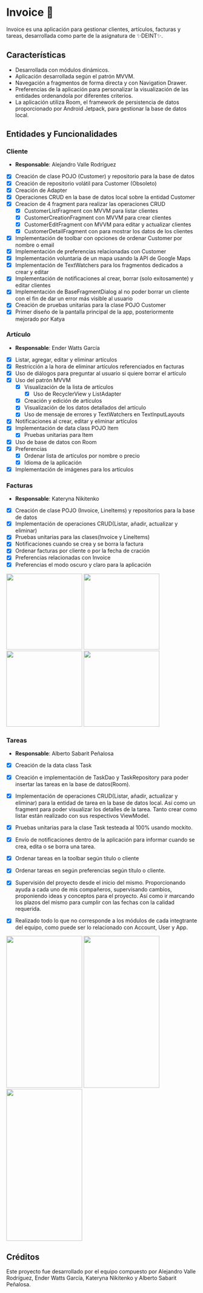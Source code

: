 # Invoice 🧾

Invoice es una aplicación para gestionar clientes, artículos, facturas y tareas, desarrollada como
parte de la asignatura de ✨DEINT✨.

## Características

- Desarrollada con módulos dinámicos.
- Aplicación desarrollada según el patrón MVVM.
- Navegación a fragmentos de forma directa y con Navigation Drawer.
- Preferencias de la aplicación para personalizar la visualización de las entidades ordenandola por
  diferentes criterios.
- La aplicación utiliza Room, el framework de persistencia de datos proporcionado por Android
  Jetpack, para gestionar la base de datos local.

## Entidades y Funcionalidades

### Cliente

- **Responsable**: Alejandro Valle Rodríguez
- [x] Creación de clase POJO (Customer) y repositorio para la base de datos
- [x] Creación de repositorio volátil para Customer (Obsoleto)
- [x] Creación de Adapter
- [x] Operaciones CRUD en la base de datos local sobre la entidad Customer
- [x] Creacion de 4 fragment para realizar las operaciones CRUD
    - [x] CustomerListFragment con MVVM para listar clientes
    - [x] CustomerCreationFragment con MVVM para crear clientes
    - [x] CustomerEditFragment con MVVM para editar y actualizar clientes
    - [x] CustomerDetailFragment con para mostrar los datos de los clientes
- [x] Implementación de toolbar con opciones de ordenar Customer por nombre o email
- [x] Implementación de preferencias relacionadas con Customer
- [x] Implementación voluntaria de un mapa usando la API de Google Maps
- [x] Implementación de TextWatchers para los fragmentos dedicados a crear y editar
- [x] Implementación de notificaciones al crear, borrar (solo exitosamente) y editar clientes
- [x] Implementación de BaseFragmentDialog al no poder borrar un cliente con el fin de dar un error
  más visible al usuario
- [x] Creación de pruebas unitarias para la clase POJO Customer
- [x] Primer diseño de la pantalla principal de la app, posteriormente mejorado por Katya

### Artículo

- **Responsable**: Ender Watts García
- [x] Listar, agregar, editar y eliminar artículos
- [x] Restricción a la hora de eliminar artículos referenciados en facturas
- [x] Uso de diálogos para preguntar al usuario si quiere borrar el artículo
- [x] Uso del patrón MVVM
    - [x] Visualización de la lista de artículos
        - [x] Uso de RecyclerView y ListAdapter
    - [x] Creación y edición de artículos
    - [x] Visualización de los datos detallados del artículo
    - [x] Uso de mensaje de errores y TextWatchers en TextInputLayouts
- [x] Notificaciones al crear, editar y eliminar artículos
- [x] Implementación de data class POJO Item
    - [x] Pruebas unitarias para Item
- [x] Uso de base de datos con Room
- [x] Preferencias
    - [x] Ordenar lista de artículos por nombre o precio
    - [x] Idioma de la aplicación
- [x] Implementación de imágenes para los artículos

### Facturas

- **Responsable**: Kateryna Nikitenko
- [x] Creación de clase POJO (Invoice, LineItems) y repositorios para la base de datos
- [x] Implementación de operaciones CRUD(Listar, añadir, actualizar y eliminar)
- [x] Pruebas unitarias para las clases(Invoice y LineItems)
- [x] Notificaciones cuando se crea y se borra la factura
- [x] Ordenar facturas por cliente o por la fecha de cración
- [x] Preferencias relacionadas con Invoice
- [x] Preferencias el modo oscuro y claro para la aplicación

<div style="flex">
  <img src="invoice1.png" width="200">
  <img src="inovice2.png" width="200" >
  <img src="invoice3.png" width="200" >
  <img src="invoice4.png" width="200" >
</div>

### Tareas

- **Responsable**: Alberto Sabarit Peñalosa

- [x] Creación de la data class Task
- [x] Creación e implementación de TaskDao y TaskRepository para poder insertar las tareas en la base de datos(Room).
- [x] Implementación de operaciones CRUD(Listar, añadir, actualizar y eliminar) para la entidad de
  tarea en la base de datos local. Así como un fragment para poder visualizar los detalles de la tarea. Tanto crear como listar están realizado con sus respectivos ViewModel.
- [x] Pruebas unitarias para la clase Task testeada al 100% usando mockito.
- [x] Envío de notificaciones dentro de la aplicación para informar cuando se crea, edita o se borra una tarea.
- [x] Ordenar tareas en la toolbar según título o cliente
- [x] Ordenar tareas en según preferencias según título o cliente.

- [x] Supervisión del proyecto desde el inicio del mismo. Proporcionando ayuda a cada uno de mis compañeros, supervisando cambios, proponiendo ideas y conceptos para el proyecto. Así como ir marcando los plazos del mismo para cumplir con las fechas con la calidad requerida.
- [x] Realizado todo lo que no corresponde a los módulos de cada integtrante del equipo, como puede ser lo relacionado con Account, User y App.

<div style="flex">
  <img src="Tasknolist.PNG" width="200" height ="400">
  <img src="creartarea.PNG" width="200" height ="400">
  <img src="tarearealizada.PNG" width="200" height ="400">
</div>

## Créditos

Este proyecto fue desarrollado por el equipo compuesto por Alejandro Valle Rodríguez, Ender Watts
García, Kateryna Nikitenko y Alberto Sabarit Peñalosa.



